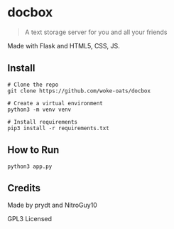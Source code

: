 # docbox
> A text storage server for you and all your friends


Made with Flask and HTML5, CSS, JS.

## Install
```commandline
# Clone the repo
git clone https://github.com/woke-oats/docbox

# Create a virtual environment
python3 -m venv venv

# Install requirements
pip3 install -r requirements.txt
```

## How to Run
```commandline
python3 app.py
```

## Credits

Made by prydt and NitroGuy10

GPL3 Licensed
